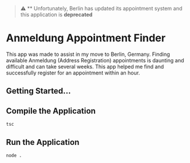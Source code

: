 > :warning: ** Unfortunately, Berlin has updated its appointment system and this application is **deprecated**
# Anmeldung Appointment Finder

This app was made to assist in my move to Berlin, Germany. Finding available Anmeldung (Address Registration) appointments is daunting and difficult and can take several weeks. This app helped me find and successfully register for an appointment within an hour.

## Getting Started...

## Compile the Application

```
tsc
```

## Run the Application
```
node .
```
